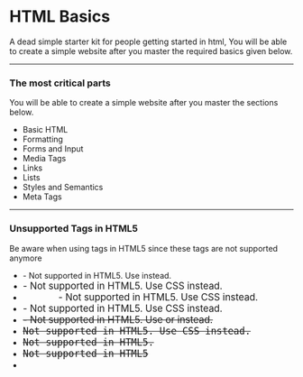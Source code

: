 # HTML Basics
A dead simple starter kit for people getting started in html, You will be able to create a simple website after you master the required basics given below.

---

### The most critical parts
 You will be able to create a simple website after you master the sections below.
 
 - Basic HTML
 - Formatting
 - Forms and Input
 - Media Tags
 - Links
 - Lists
 - Styles and Semantics
 - Meta Tags

--- 

### Unsupported Tags in HTML5
 Be aware when using tags in HTML5 since these tags are not supported anymore

 - <acronym> - Not supported in HTML5. Use <abbr> instead.
 - <big> -	Not supported in HTML5. Use CSS instead.
 - <center> - Not supported in HTML5. Use CSS instead.
 - <font> - Not supported in HTML5. Use CSS instead.
 - <strike> - Not supported in HTML5. Use <del> or <s> instead.
 - <tt>	Not supported in HTML5. Use CSS instead.
 - <frame>	Not supported in HTML5.
 - <frameset>	Not supported in HTML5
 - <noframes>	Not supported in HTML5.
 - <dir>	Not supported in HTML5. Use <ul> instead.
 - <basefont>	Not supported in HTML5. Use CSS instead.
 - <applet>	Not supported in HTML5. Use <embed> or <object> instead.

---

Once you master these you can straight away jump into a framework like React to start building creative and efficent websites.
You can also use UI frameworks like Chakra, Ant Design to speed up the building process.

Information from : https://www.w3schools.com/tags/ref_byfunc.asp
